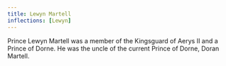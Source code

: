 ```yaml
---
title: Lewyn Martell
inflections: [Lewyn]
---
```


Prince Lewyn Martell was a member of the Kingsguard of Aerys II and a Prince of Dorne. He was the uncle of the current Prince of Dorne, Doran Martell. 


